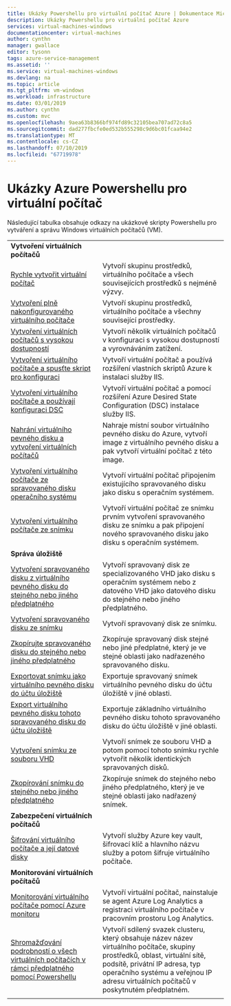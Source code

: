 ```yaml
---
title: Ukázky Powershellu pro virtuální počítač Azure | Dokumentace Microsoftu
description: Ukázky Powershellu pro virtuální počítač Azure
services: virtual-machines-windows
documentationcenter: virtual-machines
author: cynthn
manager: gwallace
editor: tysonn
tags: azure-service-management
ms.assetid: ''
ms.service: virtual-machines-windows
ms.devlang: na
ms.topic: article
ms.tgt_pltfrm: vm-windows
ms.workload: infrastructure
ms.date: 03/01/2019
ms.author: cynthn
ms.custom: mvc
ms.openlocfilehash: 9aea63b8366bf974fd89c32105bea707ad72c8a5
ms.sourcegitcommit: dad277fbcfe0ed532b555298c9d6bc01fcaa94e2
ms.translationtype: MT
ms.contentlocale: cs-CZ
ms.lasthandoff: 07/10/2019
ms.locfileid: "67719978"
---
```

# <a name="azure-virtual-machine-powershell-samples"></a>Ukázky Azure Powershellu pro virtuální počítač

Následující tabulka obsahuje odkazy na ukázkové skripty Powershellu pro vytváření a správu Windows virtuálních počítačů (VM).

| | |
|---|---|
|**Vytvoření virtuálních počítačů**||
| [Rychle vytvořit virtuální počítač](./../scripts/virtual-machines-windows-powershell-sample-create-vm-quick.md?toc=%2fazure%2fvirtual-machines%2fwindows%2ftoc.json) | Vytvoří skupinu prostředků, virtuálního počítače a všech souvisejících prostředků s nejméně výzvy.|
| [Vytvoření plně nakonfigurovaného virtuálního počítače](./../scripts/virtual-machines-windows-powershell-sample-create-vm.md?toc=%2fazure%2fvirtual-machines%2fwindows%2ftoc.json) | Vytvoří skupinu prostředků, virtuálního počítače a všechny související prostředky.|
| [Vytvoření virtuálních počítačů s vysokou dostupností](./../scripts/virtual-machines-windows-powershell-sample-create-nlb-vm.md?toc=%2fazure%2fvirtual-machines%2fwindows%2ftoc.json) | Vytvoří několik virtuálních počítačů v konfiguraci s vysokou dostupností a vyrovnáváním zatížení.|
| [Vytvoření virtuálního počítače a spusťte skript pro konfiguraci](./../scripts/virtual-machines-windows-powershell-sample-create-vm-iis.md?toc=%2fazure%2fvirtual-machines%2fwindows%2ftoc.json) | Vytvoří virtuální počítač a používá rozšíření vlastních skriptů Azure k instalaci služby IIS. |
| [Vytvoření virtuálního počítače a používají konfiguraci DSC](./../scripts/virtual-machines-windows-powershell-sample-create-iis-using-dsc.md?toc=%2fazure%2fvirtual-machines%2fwindows%2ftoc.json) | Vytvoří virtuální počítač a pomocí rozšíření Azure Desired State Configuration (DSC) instalace služby IIS. |
| [Nahrání virtuálního pevného disku a vytvoření virtuálních počítačů](./../scripts/virtual-machines-windows-powershell-upload-generalized-script.md) | Nahraje místní soubor virtuálního pevného disku do Azure, vytvoří image z virtuálního pevného disku a pak vytvoří virtuální počítač z této image. |
| [Vytvoření virtuálního počítače ze spravovaného disku operačního systému](./../scripts/virtual-machines-windows-powershell-sample-create-vm-from-managed-os-disks.md?toc=%2fazure%2fvirtual-machines%2fwindows%2ftoc.json) | Vytvoří virtuální počítač připojením existujícího spravovaného disku jako disku s operačním systémem. |
| [Vytvoření virtuálního počítače ze snímku](./../scripts/virtual-machines-windows-powershell-sample-create-vm-from-snapshot.md?toc=%2fazure%2fvirtual-machines%2fwindows%2ftoc.json) | Vytvoří virtuální počítač ze snímku prvním vytvoření spravovaného disku ze snímku a pak připojení nového spravovaného disku jako disku s operačním systémem. |
|**Správa úložiště**||
| [Vytvoření spravovaného disku z virtuálního pevného disku do stejného nebo jiného předplatného](../scripts/virtual-machines-windows-powershell-sample-create-managed-disk-from-vhd.md?toc=%2fazure%2fvirtual-machines%2fwindows%2ftoc.json) | Vytvoří spravovaný disk ze specializovaného VHD jako disku s operačním systémem nebo z datového VHD jako datového disku do stejného nebo jiného předplatného.  |
| [Vytvoření spravovaného disku ze snímku](../scripts/virtual-machines-windows-powershell-sample-create-managed-disk-from-snapshot.md?toc=%2fazure%2fvirtual-machines%2fwindows%2ftoc.json) | Vytvoří spravovaný disk ze snímku. |
| [Zkopírujte spravovaného disku do stejného nebo jiného předplatného](../scripts/virtual-machines-windows-powershell-sample-copy-managed-disks-to-same-or-different-subscription.md?toc=%2fcli%2fmodule%2ftoc.json) | Zkopíruje spravovaný disk stejné nebo jiné předplatné, který je ve stejné oblasti jako nadřazeného spravovaného disku.
| [Exportovat snímku jako virtuálního pevného disku do účtu úložiště](../scripts/virtual-machines-windows-powershell-sample-copy-snapshot-to-storage-account.md?toc=%2fazure%2fvirtual-machines%2fwindows%2ftoc.json) | Exportuje spravovaný snímek virtuálního pevného disku do účtu úložiště v jiné oblasti. |
| [Export virtuálního pevného disku tohoto spravovaného disku do účtu úložiště](../scripts/virtual-machines-windows-powershell-sample-copy-managed-disks-vhd.md?toc=%2fazure%2fvirtual-machines%2fwindows%2ftoc.json) | Exportuje základního virtuálního pevného disku tohoto spravovaného disku do účtu úložiště v jiné oblasti. |
| [Vytvoření snímku ze souboru VHD](../scripts/virtual-machines-windows-powershell-sample-create-snapshot-from-vhd.md?toc=%2fazure%2fvirtual-machines%2fwindows%2ftoc.json) | Vytvoří snímek ze souboru VHD a potom pomocí tohoto snímku rychle vytvořit několik identických spravovaných disků.  |
| [Zkopírování snímku do stejného nebo jiného předplatného](../scripts/virtual-machines-windows-powershell-sample-copy-snapshot-to-same-or-different-subscription.md?toc=%2fazure%2fvirtual-machines%2fwindows%2ftoc.json) | Zkopíruje snímek do stejného nebo jiného předplatného, který je ve stejné oblasti jako nadřazený snímek. |
|**Zabezpečení virtuálních počítačů**||
| [Šifrování virtuálního počítače a její datové disky](./../scripts/virtual-machines-windows-powershell-sample-encrypt-vm.md?toc=%2fpowershell%2fazure%2ftoc.json) | Vytvoří služby Azure key vault, šifrovací klíč a hlavního názvu služby a potom šifruje virtuálního počítače. |
|**Monitorování virtuálních počítačů**||
| [Monitorování virtuálního počítače pomocí Azure monitoru](./../scripts/virtual-machines-windows-powershell-sample-create-vm-oms.md?toc=%2fazure%2fvirtual-machines%2fwindows%2ftoc.json) | Vytvoří virtuální počítač, nainstaluje se agent Azure Log Analytics a registraci virtuálního počítače v pracovním prostoru Log Analytics.  |
| [Shromažďování podrobností o všech virtuálních počítačích v rámci předplatného pomocí Powershellu](../scripts/virtual-machines-powershell-sample-collect-vm-details.md?toc=%2fazure%2fvirtual-machines%2fwindows%2ftoc.json) | Vytvoří sdílený svazek clusteru, který obsahuje název název virtuálního počítače, skupiny prostředků, oblast, virtuální sítě, podsítě, privátní IP adresa, typ operačního systému a veřejnou IP adresu virtuálních počítačů v poskytnutém předplatném.
| | |
